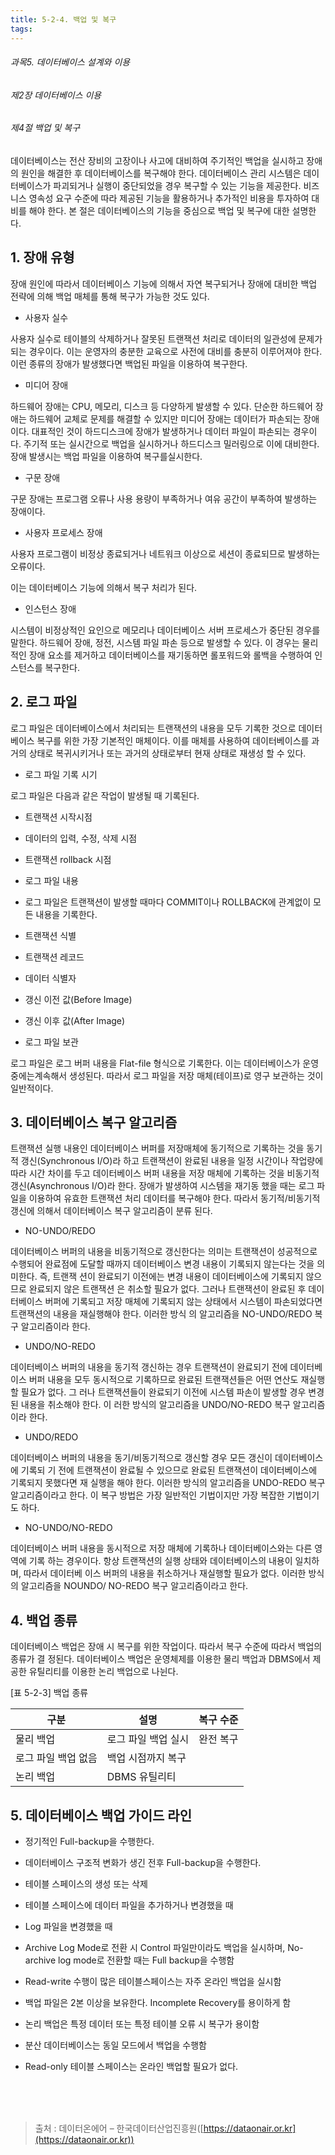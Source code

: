 ```yaml
---
title: 5-2-4. 백업 및 복구
tags: 
---
```


###### 과목5. 데이터베이스 설계와 이용
###### 제2장 데이터베이스 이용
###### 제4절 백업 및 복구

데이터베이스는 전산 장비의 고장이나 사고에 대비하여 주기적인 백업을 실시하고 장애의 원인을 해결한 후 데이터베이스를 복구해야 한다. 데이터베이스 관리 시스템은 데이터베이스가 파괴되거나 실행이 중단되었을 경우 복구할 수 있는 기능을 제공한다. 비즈니스 영속성 요구 수준에 따라 제공된 기능을 활용하거나 추가적인 비용을 투자하여 대비를 해야 한다. 본 절은 데이터베이스의 기능을 중심으로 백업 및 복구에 대한 설명한다.

## 1. 장애 유형

장애 원인에 따라서 데이터베이스 기능에 의해서 자연 복구되거나 장애에 대비한 백업 전략에 의해 백업 매체를 통해 복구가 가능한 것도 있다.

  * 사용자 실수

사용자 실수로 테이블의 삭제하거나 잘못된 트랜잭션 처리로 데이터의 일관성에 문제가 되는 경우이다. 이는 운영자의 충분한 교육으로 사전에 대비를 충분히 이루어져야 한다. 이런 종류의 장애가 발생했다면 백업된 파일을 이용하여 복구한다.

  * 미디어 장애

하드웨어 장애는 CPU, 메모리, 디스크 등 다양하게 발생할 수 있다. 단순한 하드웨어 장애는 하드웨어 교체로 문제를 해결할 수 있지만 미디어 장애는 데이터가 파손되는 장애이다. 대표적인 것이 하드디스크에 장애가 발생하거나 데이터 파일이 파손되는 경우이다. 주기적 또는 실시간으로 백업을 실시하거나 하드디스크 밀러링으로 이에 대비한다. 장애 발생시는 백업 파일을 이용하여 복구를실시한다.

  * 구문 장애

구문 장애는 프로그램 오류나 사용 용량이 부족하거나 여유 공간이 부족하여 발생하는 장애이다.

  * 사용자 프로세스 장애

사용자 프로그램이 비정상 종료되거나 네트워크 이상으로 세션이 종료되므로 발생하는 오류이다.

이는 데이터베이스 기능에 의해서 복구 처리가 된다.

  * 인스턴스 장애

시스템이 비정상적인 요인으로 메모리나 데이터베이스 서버 프로세스가 중단된 경우를 말한다. 하드웨어 장애, 정전, 시스템 파일 파손 등으로 발생할 수 있다. 이 경우는 물리적인 장애 요소를 제거하고 데이터베이스를 재기동하면 롤포워드와 롤백을 수행하여 인스턴스를 복구한다.

## 2. 로그 파일

로그 파일은 데이터베이스에서 처리되는 트랜잭션의 내용을 모두 기록한 것으로 데이터베이스 복구를 위한 가장 기본적인 매체이다. 이를 매체를 사용하여 데이터베이스를 과거의 상태로 복귀시키거나 또는 과거의 상태로부터 현재 상태로 재생성 할 수 있다.

  * 로그 파일 기록 시기

로그 파일은 다음과 같은 작업이 발생될 때 기록된다.

  * 트랜잭션 시작시점

  * 데이터의 입력, 수정, 삭제 시점

  * 트랜잭션 rollback 시점

  * 로그 파일 내용

  * 로그 파일은 트랜잭션이 발생할 때마다 COMMIT이나 ROLLBACK에 관계없이 모든 내용을 기록한다.

  * 트랜잭션 식별

  * 트랜잭션 레코드

  * 데이터 식별자

  * 갱신 이전 값(Before Image)

  * 갱신 이후 값(After Image)

  * 로그 파일 보관

로그 파일은 로그 버퍼 내용을 Flat-file 형식으로 기록한다. 이는 데이터베이스가 운영 중에는계속해서 생성된다. 따라서 로그 파일을 저장 매체(테이프)로 영구 보관하는 것이 일반적이다.

## 3. 데이터베이스 복구 알고리즘

트랜잭션 실행 내용인 데이터베이스 버퍼를 저장매체에 동기적으로 기록하는 것을 동기적 갱신(Synchronous I/O)라 하고 트랜잭션이 완료된 내용을 일정 시간이나 작업량에 따라 시간 차이를 두고 데이터베이스 버퍼 내용을 저장 매체에 기록하는 것을 비동기적 갱신(Asynchronous I/O)라 한다. 장애가 발생하여 시스템을 재기동 했을 때는 로그 파일을 이용하여 유효한 트랜잭션 처리 데이터를 복구해야 한다. 따라서 동기적/비동기적 갱신에 의해서 데이터베이스 복구 알고리즘이 분류 된다.

  * NO-UNDO/REDO

데이터베이스 버퍼의 내용을 비동기적으로 갱신한다는 의미는 트랜잭션이 성공적으로 수행되어 완료점에 도달할 때까지 데이터베이스 변경 내용이 기록되지 않는다는 것을 의미한다. 즉, 트랜잭 션이 완료되기 이전에는 변경 내용이 데이터베이스에 기록되지 않으므로 완료되지 않은 트랜잭션 은 취소할 필요가 없다. 그러나 트랜잭션이 완료된 후 데이터베이스 버퍼에 기록되고 저장 매체에 기록되지 않는 상태에서 시스템이 파손되었다면 트랜잭션의 내용을 재실행해야 한다. 이러한 방식 의 알고리즘을 NO-UNDO/REDO 복구 알고리즘이라 한다.

  * UNDO/NO-REDO

데이터베이스 버퍼의 내용을 동기적 갱신하는 경우 트랜잭션이 완료되기 전에 데이터베이스 버퍼 내용을 모두 동시적으로 기록하므로 완료된 트랜잭션들은 어떤 연산도 재실행할 필요가 없다. 그 러나 트랜잭션들이 완료되기 이전에 시스템 파손이 발생할 경우 변경된 내용을 취소해야 한다. 이 러한 방식의 알고리즘을 UNDO/NO-REDO 복구 알고리즘이라 한다.

  * UNDO/REDO

데이터베이스 버퍼의 내용을 동기/비동기적으로 갱신할 경우 모든 갱신이 데이터베이스에 기록되 기 전에 트랜잭션이 완료될 수 있으므로 완료된 트랜잭션이 데이터베이스에 기록되지 못했다면 재 실행을 해야 한다. 이러한 방식의 알고리즘을 UNDO-REDO 복구 알고리즘이라고 한다. 이 복구 방법은 가장 일반적인 기법이지만 가장 복잡한 기법이기도 하다.

  * NO-UNDO/NO-REDO

데이터베이스 버퍼 내용을 동시적으로 저장 매체에 기록하나 데이터베이스와는 다른 영역에 기록 하는 경우이다. 항상 트랜잭션의 실행 상태와 데이터베이스의 내용이 일치하며, 따라서 데이터베 이스 버퍼의 내용을 취소하거나 재실행할 필요가 없다. 이러한 방식의 알고리즘을 NOUNDO/ NO-REDO 복구 알고리즘이라고 한다.

## 4. 백업 종류

데이터베이스 백업은 장애 시 복구를 위한 작업이다. 따라서 복구 수준에 따라서 백업의 종류가 결 정된다. 데이터베이스 백업은 운영체제를 이용한 물리 백업과 DBMS에서 제공한 유틸리티를 이용한 논리 백업으로 나뉜다.

[표 5-2-3] 백업 종류

| 구분 | 설명 | 복구 수준 |
|----|----|----|
|물리 백업 | 로그 파일 백업 실시 | 완전 복구 |
| 로그 파일 백업 없음|백업 시점까지 복구 |
| 논리 백업 | DBMS 유틸리티 |

## 5. 데이터베이스 백업 가이드 라인

  * 정기적인 Full-backup을 수행한다.

  * 데이터베이스 구조적 변화가 생긴 전후 Full-backup을 수행한다.

  * 테이블 스페이스의 생성 또는 삭제

  * 테이블 스페이스에 데이터 파일을 추가하거나 변경했을 때

  * Log 파일을 변경했을 때

  * Archive Log Mode로 전환 시 Control 파일만이라도 백업을 실시하며, No-archive log mode로 전환할 때는 Full backup을 수행함

  * Read-write 수행이 많은 테이블스페이스는 자주 온라인 백업을 실시함

  * 백업 파일은 2본 이상을 보유한다. Incomplete Recovery를 용이하게 함

  * 논리 백업은 특정 데이터 또는 특정 테이블 오류 시 복구가 용이함

  * 분산 데이터베이스는 동일 모드에서 백업을 수행함

  * Read-only 테이블 스페이스는 온라인 백업할 필요가 없다.

  
<br><br><br>
> 출처 : 데이터온에어 – 한국데이터산업진흥원([https://dataonair.or.kr](https://dataonair.or.kr))